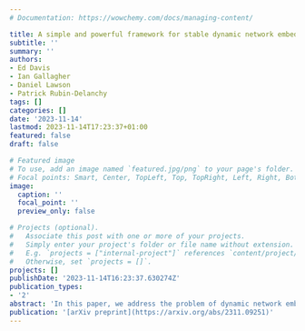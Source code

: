 ```yaml
---
# Documentation: https://wowchemy.com/docs/managing-content/

title: A simple and powerful framework for stable dynamic network embedding
subtitle: ''
summary: ''
authors:
- Ed Davis
- Ian Gallagher
- Daniel Lawson
- Patrick Rubin-Delanchy
tags: []
categories: []
date: '2023-11-14'
lastmod: 2023-11-14T17:23:37+01:00
featured: false
draft: false

# Featured image
# To use, add an image named `featured.jpg/png` to your page's folder.
# Focal points: Smart, Center, TopLeft, Top, TopRight, Left, Right, BottomLeft, Bottom, BottomRight.
image:
  caption: ''
  focal_point: ''
  preview_only: false

# Projects (optional).
#   Associate this post with one or more of your projects.
#   Simply enter your project's folder or file name without extension.
#   E.g. `projects = ["internal-project"]` references `content/project/deep-learning/index.md`.
#   Otherwise, set `projects = []`.
projects: []
publishDate: '2023-11-14T16:23:37.630274Z'
publication_types:
- '2'
abstract: 'In this paper, we address the problem of dynamic network embedding, that is, representing the nodes of a dynamic network as evolving vectors within a low-dimensional space. While the field of static network embedding is wide and established, the field of dynamic network embedding is comparatively in its infancy. We propose that a wide class of established static network embedding methods can be used to produce interpretable and powerful dynamic network embeddings when they are applied to the dilated unfolded adjacency matrix. We provide a theoretical guarantee that, regardless of embedding dimension, these unfolded methods will produce stable embeddings, meaning that nodes with identical latent behaviour will be exchangeable, regardless of their position in time or space. We additionally define a hypothesis testing framework which can be used to evaluate the quality of a dynamic network embedding by testing for planted structure in simulated networks. Using this, we demonstrate that, even in trivial cases, unstable methods are often either conservative or encode incorrect structure. In contrast, we demonstrate that our suite of stable unfolded methods are not only more interpretable but also more powerful in comparison to their unstable counterparts.'
publication: '[arXiv preprint](https://arxiv.org/abs/2311.09251)'
---
```


